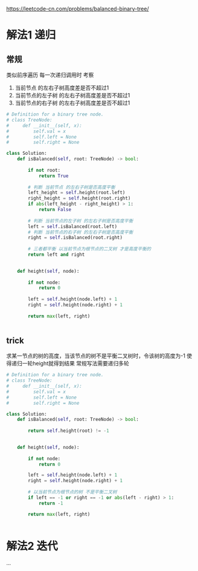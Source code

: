 https://leetcode-cn.com/problems/balanced-binary-tree/
# 解法1 递归
## 常规
类似前序遍历
每一次递归调用时 考察

 1. 当前节点 的左右子树高度差是否不超过1
 2. 当前节点的左子树 的左右子树高度差是否不超过1
 3. 当前节点的右子树 的左右子树高度差是否不超过1

```python
# Definition for a binary tree node.
# class TreeNode:
#     def __init__(self, x):
#         self.val = x
#         self.left = None
#         self.right = None

class Solution:
    def isBalanced(self, root: TreeNode) -> bool:
        
        if not root:
            return True
        
        # 判断 当前节点 的左右子树是否高度平衡
        left_height = self.height(root.left)
        right_height = self.height(root.right)
        if abs(left_height - right_height) > 1:
            return False
        
        # 判断 当前节点的左子树 的左右子树是否高度平衡
        left = self.isBalanced(root.left)
        # 判断 当前节点的右子树 的左右子树是否高度平衡
        right = self.isBalanced(root.right)
        
        # 三者都平衡 以当前节点为根节点的二叉树 才是高度平衡的
        return left and right

        
    def height(self, node):
        
        if not node:
            return 0
        
        left = self.height(node.left) + 1
        right = self.height(node.right) + 1
        
        return max(left, right)
        
```
## trick
求某一节点的树的高度，当该节点的树不是平衡二叉树时，令该树的高度为-1
使得递归一轮height就得到结果
常规写法需要递归多轮

```python
# Definition for a binary tree node.
# class TreeNode:
#     def __init__(self, x):
#         self.val = x
#         self.left = None
#         self.right = None

class Solution:
    def isBalanced(self, root: TreeNode) -> bool:
        
        return self.height(root) != -1

    
    def height(self, node):
    
        if not node:
            return 0

        left = self.height(node.left) + 1
        right = self.height(node.right) + 1
        
        # 以当前节点为根节点的树 不是平衡二叉树
        if left == -1 or right == -1 or abs(left - right) > 1:
            return -1

        return max(left, right)
        
```

# 解法2 迭代
...
